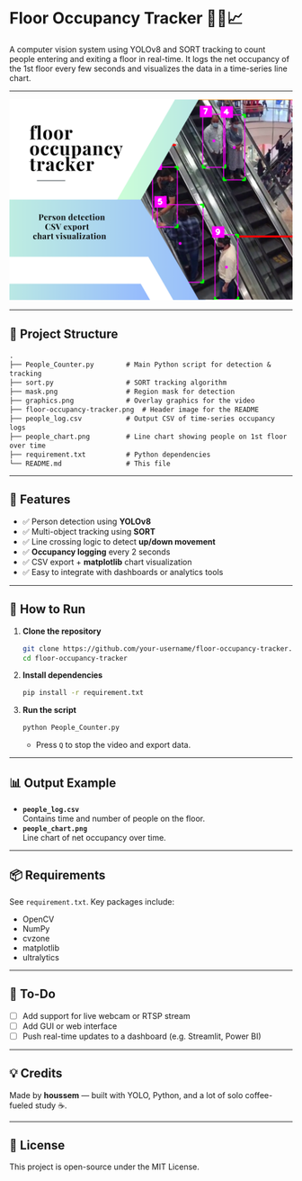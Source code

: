 # Floor Occupancy Tracker 🚶‍♂️📈

A computer vision system using YOLOv8 and SORT tracking to count people entering and exiting a floor in real-time. It logs the net occupancy of the 1st floor every few seconds and visualizes the data in a time-series line chart.

---

![Header](floor-occupancy-tracker.png)


---

## 📁 Project Structure

```
.
├── People_Counter.py        # Main Python script for detection & tracking
├── sort.py                  # SORT tracking algorithm
├── mask.png                 # Region mask for detection
├── graphics.png             # Overlay graphics for the video
├── floor-occupancy-tracker.png  # Header image for the README
├── people_log.csv           # Output CSV of time-series occupancy logs
├── people_chart.png         # Line chart showing people on 1st floor over time
├── requirement.txt          # Python dependencies
└── README.md                # This file
```

---

## 🧠 Features

- ✅ Person detection using **YOLOv8**
- ✅ Multi-object tracking using **SORT**
- ✅ Line crossing logic to detect **up/down movement**
- ✅ **Occupancy logging** every 2 seconds
- ✅ CSV export + **matplotlib** chart visualization
- ✅ Easy to integrate with dashboards or analytics tools

---

## 🚀 How to Run

1. **Clone the repository**
   ```bash
   git clone https://github.com/your-username/floor-occupancy-tracker.git
   cd floor-occupancy-tracker
   ```

2. **Install dependencies**
   ```bash
   pip install -r requirement.txt
   ```

3. **Run the script**
   ```bash
   python People_Counter.py
   ```

   - Press `Q` to stop the video and export data.

---

## 📊 Output Example

- **`people_log.csv`**  
  Contains time and number of people on the floor.
- **`people_chart.png`**  
  Line chart of net occupancy over time.

---

## 📦 Requirements

See `requirement.txt`. Key packages include:
- OpenCV
- NumPy
- cvzone
- matplotlib
- ultralytics

---

## 🧩 To-Do

- [ ] Add support for live webcam or RTSP stream
- [ ] Add GUI or web interface
- [ ] Push real-time updates to a dashboard (e.g. Streamlit, Power BI)

---

## 💡 Credits

Made by **houssem** — built with YOLO, Python, and a lot of solo coffee-fueled study ☕.

---

## 📄 License

This project is open-source under the MIT License.
